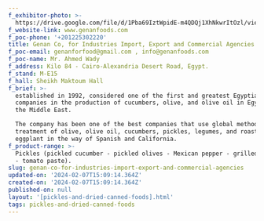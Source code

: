 ```yaml
---
f_exhibitor-photo: >-
  https://drive.google.com/file/d/1Pba69IztWpidE-m4QDQj1XhNkwrItOzl/view?usp=drive_link
f_website-link: www.genanfoods.com
f_poc-phone: '+201225302220'
title: Genan Co, for Industries Import, Export and Commercial Agencies
f_poc-email: genanforfood@gmail.com , info@genanfoods.com
f_poc-name: Mr. Ahmed Wady
f_address: Kilo 84 - Cairo-Alexandria Desert Road, Egypt.
f_stand: M-E15
f_hall: Sheikh Maktoum Hall
f_brief: >-
  established in 1992, considered one of the first and greatest Egyptian
  companies in the production of cucumbers, olive, and olive oil in Egypt and
  the Middle East.

  The company has been one of the best companies that use global methods for the
  treatment of olive, olive oil, cucumbers, pickles, legumes, and roasted
  eggplant in the way of Spanish and California.
f_product-range: >-
  Pickles (pickled cucumber - pickled olives - Mexican pepper - grilled eggplant
  - tomato paste).
slug: genan-co-for-industries-import-export-and-commercial-agencies
updated-on: '2024-02-07T15:09:14.364Z'
created-on: '2024-02-07T15:09:14.364Z'
published-on: null
layout: '[pickles-and-dried-canned-foods].html'
tags: pickles-and-dried-canned-foods
---
```



